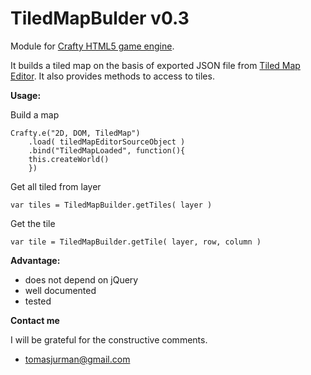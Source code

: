 # TiledMapBulder v0.3

Module for [Crafty HTML5 game engine](http://craftyjs.com/ "Crafty HTML5 game engine").

It builds a tiled map on the basis of exported JSON file from [Tiled Map Editor](http://www.mapeditor.org/ "Tiled Map Editor"). It also provides methods to access to tiles.

**Usage:**

Build a map
```
Crafty.e("2D, DOM, TiledMap")
    .load( tiledMapEditorSourceObject )
    .bind("TiledMapLoaded", function(){
	this.createWorld()
    })
```

Get all tiled from layer
```
var tiles = TiledMapBuilder.getTiles( layer )
```

Get the tile
```
var tile = TiledMapBuilder.getTile( layer, row, column )
```

**Advantage:**
- does not depend on jQuery
- well documented
- tested


**Contact me**

I will be grateful for the constructive comments.
- tomasjurman@gmail.com






